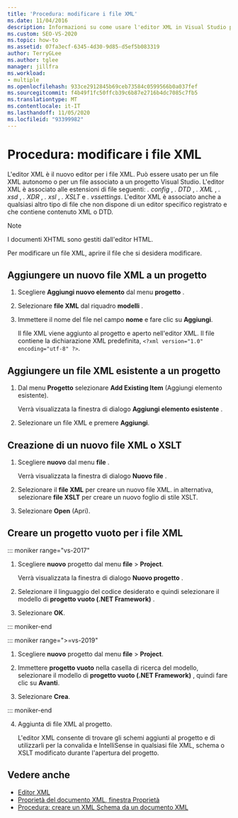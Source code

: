 ```yaml
---
title: 'Procedura: modificare i file XML'
ms.date: 11/04/2016
description: Informazioni su come usare l'editor XML in Visual Studio per modificare i file che contengono contenuto XML o DTD.
ms.custom: SEO-VS-2020
ms.topic: how-to
ms.assetid: 07fa3ecf-6345-4d30-9d85-d5ef5b083319
author: TerryGLee
ms.author: tglee
manager: jillfra
ms.workload:
- multiple
ms.openlocfilehash: 933ce2912845b69ceb73584c0599566b0a037fef
ms.sourcegitcommit: f4b49f1fc50ffcb39c6b87e2716b4dc7085c7fb5
ms.translationtype: MT
ms.contentlocale: it-IT
ms.lasthandoff: 11/05/2020
ms.locfileid: "93399982"
---
```

# <a name="how-to-edit-xml-files"></a>Procedura: modificare i file XML

L'editor XML è il nuovo editor per i file XML. Può essere usato per un file XML autonomo o per un file associato a un progetto Visual Studio. L'editor XML è associato alle estensioni di file seguenti: *. config* , *. DTD* , *. XML* , *. xsd* , *. XDR* , *. xsl* , *. XSLT* e *. vssettings*. L'editor XML è associato anche a qualsiasi altro tipo di file che non dispone di un editor specifico registrato e che contiene contenuto XML o DTD.

> [!NOTE]
> I documenti XHTML sono gestiti dall'editor HTML.

Per modificare un file XML, aprire il file che si desidera modificare.

## <a name="add-a-new-xml-file-to-a-project"></a>Aggiungere un nuovo file XML a un progetto

1. Scegliere **Aggiungi nuovo elemento** dal menu **progetto** .

2. Selezionare **file XML** dal riquadro **modelli** .

3. Immettere il nome del file nel campo **nome** e fare clic su **Aggiungi**.

   Il file XML viene aggiunto al progetto e aperto nell'editor XML. Il file contiene la dichiarazione XML predefinita, `<?xml version="1.0" encoding="utf-8" ?>`.

## <a name="add-an-existing-xml-file-to-a-project"></a>Aggiungere un file XML esistente a un progetto

1. Dal menu **Progetto** selezionare **Add Existing Item** (Aggiungi elemento esistente).

   Verrà visualizzata la finestra di dialogo **Aggiungi elemento esistente** .

2. Selezionare un file XML e premere **Aggiungi**.

## <a name="create-a-new-xml-or-xslt-file"></a>Creazione di un nuovo file XML o XSLT

1. Scegliere **nuovo** dal menu **file** .

   Verrà visualizzata la finestra di dialogo **Nuovo file** .

2. Selezionare il **file XML** per creare un nuovo file XML. in alternativa, selezionare **file XSLT** per creare un nuovo foglio di stile XSLT.

3. Selezionare **Open** (Apri).

## <a name="create-an-empty-project-for-xml-files"></a>Creare un progetto vuoto per i file XML

::: moniker range="vs-2017"

1. Scegliere **nuovo** progetto dal menu **file** > **Project**.

   Verrà visualizzata la finestra di dialogo **Nuovo progetto** .

2. Selezionare il linguaggio del codice desiderato e quindi selezionare il modello di **progetto vuoto (.NET Framework)** .

3. Selezionare **OK**.

::: moniker-end

::: moniker range=">=vs-2019"

1. Scegliere **nuovo** progetto dal menu **file** > **Project**.

2. Immettere **progetto vuoto** nella casella di ricerca del modello, selezionare il modello di **progetto vuoto (.NET Framework)** , quindi fare clic su **Avanti**.

3. Selezionare **Crea**.

::: moniker-end

4. Aggiunta di file XML al progetto.

   L'editor XML consente di trovare gli schemi aggiunti al progetto e di utilizzarli per la convalida e IntelliSense in qualsiasi file XML, schema o XSLT modificato durante l'apertura del progetto.

## <a name="see-also"></a>Vedere anche

- [Editor XML](../xml-tools/xml-editor.md)
- [Proprietà del documento XML, finestra Proprietà](../xml-tools/xml-document-properties-properties-window.md)
- [Procedura: creare un XML Schema da un documento XML](../xml-tools/how-to-create-an-xml-schema-from-an-xml-document.md)
